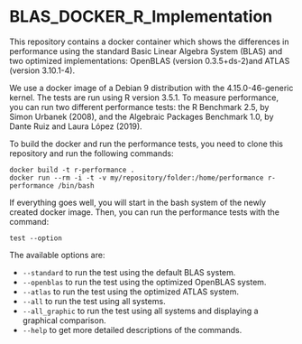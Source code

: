 # BLAS_DOCKER_R_Implementation

This repository contains a docker container which shows the differences in performance using the standard Basic Linear Algebra System (BLAS) and two optimized implementations: OpenBLAS (version 0.3.5+ds-2)and ATLAS (version 3.10.1-4).

We use a docker image of a Debian 9 distribution with the 4.15.0-46-generic kernel. The tests are run using R version 3.5.1. To measure performance, you can run two different performance tests: the R Benchmark 2.5, by Simon Urbanek (2008), and the Algebraic Packages Benchmark 1.0, by Dante Ruiz and Laura López (2019).

To build the docker and run the performance tests, you need to clone this repository and run the following commands:

```shell
docker build -t r-performance .
docker run --rm -i -t -v my/repository/folder:/home/performance r-performance /bin/bash
```
If everything goes well, you will start in the bash system of the newly created docker image. Then, you can run the performance tests with the command:

```shell
test --option
```

The available options are:
* `--standard` to run the test using the default BLAS system.
* `--openblas` to run the test using the optimized OpenBLAS system.
* `--atlas` to run the test using the optimized ATLAS system.
* `--all` to run the test using all systems.
* `--all_graphic` to run the test using all systems and displaying a graphical comparison.
* `--help` to get more detailed descriptions of the commands.
